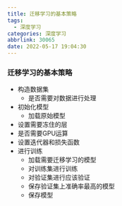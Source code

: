 ```yaml
---
title: 迁移学习的基本策略
tags:
  - 深度学习
categories: 深度学习
abbrlink: 30065
date: 2022-05-17 19:04:30
---
```


### 迁移学习的基本策略

- 构造数据集
  - 是否需要对数据进行处理
- 初始化模型
  - 加载原始模型
- 设置需要冻住的层
- 是否需要GPU运算
- 设置迭代器和损失函数
- 进行训练
  - 加载需要迁移学习的模型
  - 对训练集进行训练
  - 对验证集进行应该验证
  - 保存验证集上准确率最高的模型
  - 保存模型
